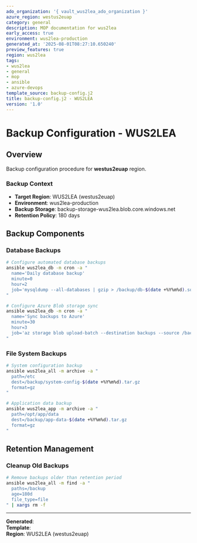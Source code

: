 ```yaml
---
ado_organization: '{ vault_wus2lea_ado_organization }'
azure_region: westus2euap
category: general
description: MOP documentation for wus2lea
early_access: true
environment: wus2lea-production
generated_at: '2025-08-01T08:27:10.650240'
preview_features: true
region: wus2lea
tags:
- wus2lea
- general
- mop
- ansible
- azure-devops
template_source: backup-config.j2
title: backup-config.j2 - WUS2LEA
version: '1.0'
---
```



# Backup Configuration - WUS2LEA

## Overview

Backup configuration procedure for **westus2euap** region.

### Backup Context

- **Target Region**: WUS2LEA (westus2euap)
- **Environment**: wus2lea-production
- **Backup Storage**: backup-storage-wus2lea.blob.core.windows.net
- **Retention Policy**: 180 days

## Backup Components

### Database Backups
```bash
# Configure automated database backups
ansible wus2lea_db -m cron -a "
  name='Daily database backup'
  minute=0
  hour=2
  job='mysqldump --all-databases | gzip > /backup/db-$(date +%Y%m%d).sql.gz'
"

# Configure Azure Blob storage sync
ansible wus2lea_db -m cron -a "
  name='Sync backups to Azure'
  minute=30
  hour=3
  job='az storage blob upload-batch --destination backups --source /backup/'
"
```

### File System Backups
```bash
# System configuration backup
ansible wus2lea_all -m archive -a "
  path=/etc
  dest=/backup/system-config-$(date +%Y%m%d).tar.gz
  format=gz
"

# Application data backup
ansible wus2lea_app -m archive -a "
  path=/opt/app/data
  dest=/backup/app-data-$(date +%Y%m%d).tar.gz
  format=gz
"
```

## Retention Management

### Cleanup Old Backups
```bash
# Remove backups older than retention period
ansible wus2lea_all -m find -a "
  paths=/backup
  age=180d
  file_type=file
" | xargs rm -f
```

---

**Generated**:   
**Template**:   
**Region**: WUS2LEA (westus2euap)